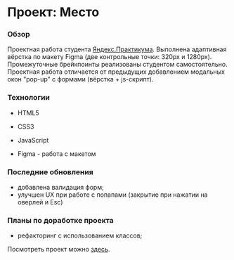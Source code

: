 # Проект: Место


### Обзор
Проектная работа студента [Яндекс.Практикума](https://practicum.yandex.ru/web/). Выполнена адаптивная вёрстка по макету Figma (две контрольные точки: 320px и 1280px).
Промежуточные брейкпоинты реализованы студентом самостоятельно. Проектная работа отличается от предыдущих добавлением модальных окон "pop-up" с формами (вёрстка + js-скрипт).

### Технологии

* HTML5

* CSS3

* JavaScript

* Figma - работа с макетом

### Последние обновления
- добавлена валидация форм;
- улучшен UX при работе с попапами (закрытие при нажатии на оверлей и Esc)

### Планы по доработке проекта
- рефакторинг с использованием классов;

Посмотреть проект можно [здесь](https://yurlovaviktoriya.github.io/mesto/index.html).

